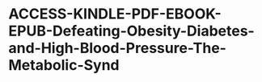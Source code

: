 # ACCESS-KINDLE-PDF-EBOOK-EPUB-Defeating-Obesity-Diabetes-and-High-Blood-Pressure-The-Metabolic-Synd